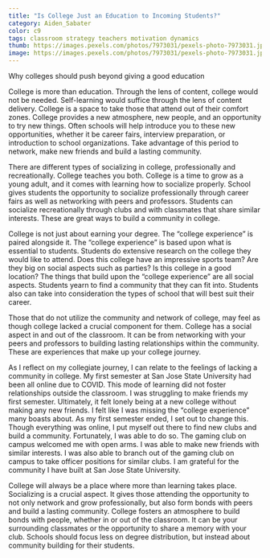 ```yaml
---
title: "Is College Just an Education to Incoming Students?"
category: Aiden_Sabater
color: c9
tags: classroom strategy teachers motivation dynamics
thumb: https://images.pexels.com/photos/7973031/pexels-photo-7973031.jpeg?auto=compress&cs=tinysrgb&w=350
image: https://images.pexels.com/photos/7973031/pexels-photo-7973031.jpeg?auto=compress&cs=tinysrgb&w=600
---
```

Why colleges should push beyond giving a good education

<!--more-->

College is more than education. Through the lens of content, college would not be needed. Self-learning would suffice through the lens of content delivery. College is a space to take those that attend out of their comfort zones. College provides a new atmosphere, new people, and an opportunity to try new things. Often schools will help introduce you to these new opportunities, whether it be career fairs, interview preparation, or introduction to school organizations. Take advantage of this period to network, make new friends and build a lasting community. 

There are different types of socializing in college, professionally and recreationally. College teaches you both. College is a time to grow as a young adult, and it comes with learning how to socialize properly. School gives students the opportunity to socialize professionally through career fairs as well as networking with peers and professors. Students can socialize recreationally through clubs and with classmates that share similar interests. These are great ways to build a community in college. 

College is not just about earning your degree. The “college experience” is paired alongside it. The “college experience” is based upon what is essential to students. Students do extensive research on the college they would like to attend. Does this college have an impressive sports team? Are they big on social aspects such as parties? Is this college in a good location? The things that build upon the “college experience” are all social aspects. Students yearn to find a community that they can fit into. Students also can take into consideration the types of school that will best suit their career.

Those that do not utilize the community and network of college, may feel as though college lacked a crucial component for them. College has a social aspect in and out of the classroom. It can be from networking with your peers and professors to building lasting relationships within the community. These are experiences that make up your college journey. 

As I reflect on my collegiate journey, I can relate to the feelings of lacking a community in college. My first semester at San Jose State University had been all online due to COVID. This mode of learning did not foster relationships outside the classroom. I was struggling to make friends my first semester. Ultimately, it felt lonely being at a new college without making any new friends. I felt like I was missing the “college experience” many boasts about. As my first semester ended, I set out to change this. Though everything was online, I put myself out there to find new clubs and build a community. Fortunately, I was able to do so. The gaming club on campus welcomed me with open arms. I was able to make new friends with similar interests. I was also able to branch out of the gaming club on campus to take officer positions for similar clubs. I am grateful for the community I have built at San Jose State University. 

College will always be a place where more than learning takes place. Socializing is a crucial aspect. It gives those attending the opportunity to not only network and grow professionally, but also form bonds with peers and build a lasting community. College fosters an atmosphere to build bonds with people, whether in or out of the classroom. It can be your surrounding classmates or the opportunity to share a memory with your club. Schools should focus less on degree distribution, but instead about community building for their students.
